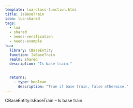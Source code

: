 ```yaml
---
template: lua-class-function.html
title: IsBaseTrain
icon: lua-shared
tags:
  - lua
  - shared
  - needs-verification
  - needs-example
lua:
  library: CBaseEntity
  function: IsBaseTrain
  realm: shared
  description: "Is base train."
  
  
  returns:
    - type: boolean
      description: "True if base train, false otherwise."
---
```


<div class="lua__search__keywords">
CBaseEntity:IsBaseTrain &#x2013; Is base train.
</div>
